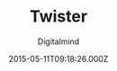 ---
title: Twister
github: 'https://github.com/DigitalMindCH/twister'
demo: 'https://digitalmind.ch/themes/twister-jekyll-theme/demo/'
author: Digitalmind
ssg:
  - Jekyll
cms:
  - No Cms
date: 2015-05-11T09:18:26.000Z
github_branch: master
description: a free multimedia jekyll theme
stale: true
disabled: true
disabled_reason: demo url not found
---